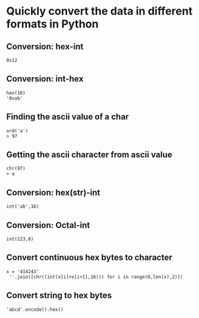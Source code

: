 # Quickly convert the data in different formats in Python


## Conversion: hex-int
```
0x12
```

## Conversion: int-hex
```
hex(10)
'0xab'
```

## Finding the ascii value of a char
```
ord('a')
> 97
```

## Getting the ascii character from ascii value
```
chr(97)
> a
```

## Conversion: hex(str)-int
```
int('ab',16)
```


## Conversion: Octal-int
```
int(123,8)
```

## Convert continuous hex bytes to character

```
x = '414243'
 ''.join([chr((int(x[i]+x[i+1],16))) for i in range(0,len(x),2)])
```
## Convert string to hex bytes
```
'abcd'.encode().hex()
```
